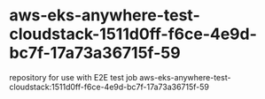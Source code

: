 # aws-eks-anywhere-test-cloudstack-1511d0ff-f6ce-4e9d-bc7f-17a73a36715f-59
repository for use with E2E test job aws-eks-anywhere-test-cloudstack:1511d0ff-f6ce-4e9d-bc7f-17a73a36715f-59
